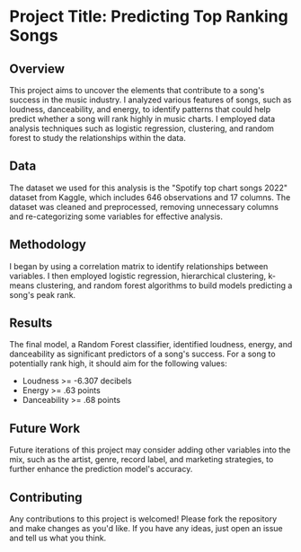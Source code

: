 # Project Title: Predicting Top Ranking Songs

## Overview

This project aims to uncover the elements that contribute to a song's success in the music industry. I analyzed various features of songs, such as loudness, danceability, and energy, to identify patterns that could help predict whether a song will rank highly in music charts. I employed data analysis techniques such as logistic regression, clustering, and random forest to study the relationships within the data.

## Data

The dataset we used for this analysis is the "Spotify top chart songs 2022" dataset from Kaggle, which includes 646 observations and 17 columns. The dataset was cleaned and preprocessed, removing unnecessary columns and re-categorizing some variables for effective analysis.

## Methodology

I began by using a correlation matrix to identify relationships between variables. I then employed logistic regression, hierarchical clustering, k-means clustering, and random forest algorithms to build models predicting a song's peak rank.


## Results

The final model, a Random Forest classifier, identified loudness, energy, and danceability as significant predictors of a song's success. For a song to potentially rank high, it should aim for the following values: 

- Loudness >= -6.307 decibels
- Energy >= .63 points
- Danceability >= .68 points

## Future Work

Future iterations of this project may consider adding other variables into the mix, such as the artist, genre, record label, and marketing strategies, to further enhance the prediction model's accuracy.

## Contributing

Any contributions to this project is welcomed! Please fork the repository and make changes as you'd like. If you have any ideas, just open an issue and tell us what you think.

